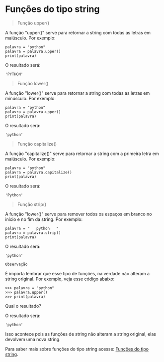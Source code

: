 # Funções do tipo string

> Função upper()

A função "upper()" serve para retornar a string com todas as letras em maiúsculo. Por exemplo:

```
palavra = "python"
palavra = palavra.upper()
print(palavra)
```

O resultado será: 

```
'PYTHON'
```

> Função lower()

A função "lower()" serve para retornar a string com todas as letras em minúsculo. Por exemplo:

```
palavra = "python"
palavra = palavra.upper()
print(palavra)
```

O resultado será: 

```
'python'
```

> Função capitalize()

A função "capitalize()" serve para retornar a string com a primeira letra em maiúsculo. Por exemplo:

```
palavra = "python"
palavra = palavra.capitalize()
print(palavra)
```

O resultado será: 

```
'Python'
```

> Função strip()

A função "lower()" serve para remover todos os espaços em branco no início e no fim da string. Por exemplo:

```
palavra = "   python   "
palavra = palavra.strip()
print(palavra)
```

O resultado será: 

```
'python'
```

`Observação`

É importa lembrar que esse tipo de funções, na verdade não alteram a string original. Por exemplo, veja esse código abaixo:

```
>>> palavra = "python"
>>> palavra.upper()
>>> print(palavra) 
```
Qual o resultado?

O resultado será:

```
'python'
```
Isso acontece pois as funções de string não alteram a string original, elas devolvem uma nova string.

Para saber mais sobre funções do tipo string acesse: [Funções do tipo string].

[Funções do tipo string]: https://docs.python.org/3/library/stdtypes.html#text-sequence-type-str